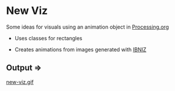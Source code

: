 # New Viz

Some ideas for visuals using an animation object in [Processing.org](https://processing.org)

* Uses classes for rectangles

* Creates animations from images generated with [IBNIZ](http://pelulamu.net/ibniz/)

## Output =>

[new-viz.gif](https://lh3.googleusercontent.com/2tT6G4aQMeVEhWXkOVpgdeaD6-K459Rrp39-rzHwCvU7sRTjnc-JNLz6DNITPM8qfqswAK4k7mPEpHwX5vAmT30hV2TSETZheQyEjbtLo-HCpy95OLstvmwM3M5GzdCrzWJOf6M6jeCBr57whX3uNLraTNvcHpzw-BtbpBIOh4gjb1QWIGnUZo09xZLNddc9RBdOkEUliPBMG63XpC4H5r86qJ5oruD0BXSxo06fqWpoCV8lYlirLFr9jUH1rqu0ObMzzJEQPzVTPosmDHBV3Y3nuBbOJv_oapL7Zm-VoOQJy4qvEgmNFi0eGlg-unjz99FXxyn_vk07RWwybmdg2wFWFKrdU-rU3r9VSFjg8Qy5mMYI7h7sJCBSvxM5rOrjr3IAr73qUQFB1NKsN_mukVtTKqjYmn2RfPHcDEG8i2_iF0s28bKFTvmgZDTRdPd1WsgoujIQR06szZiZtTcf3ks_9-gNWjDRhrS_-3woKjOrlvVh-NaW3QmkO1trSPijb6LFQuy2uP_Lp1BTkAlAnIyHRsFdfEvHpRHT1bUQm15B4K1e0iozPoSbAunGFWNmXGtgFJ_mewaOIJZPBjuMD7McBGnk19jxD1avVynxVXIryDzz9g9zaAxfKOVokpCzdim5iSsiiLcBMv5Hbxo__fop=w800-h450-no)
